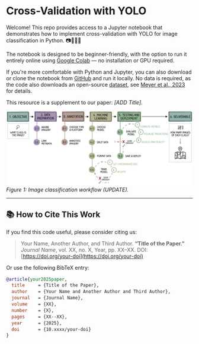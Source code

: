 # Cross-Validation with YOLO


Welcome! This repo provides access to a Jupyter notebook that demonstrates how to implement cross-validation with YOLO for image classification in Python. 📷🌊🐙🤖

The notebook is designed to be beginner-friendly, with the option to run it entirely online using [Google Colab](https://colab.research.google.com/github/CGame1/img-_classification_guide/blob/main/CrossVal_with_Yolo_colab.ipynb) — no installation or GPU required.

If you're more comfortable with Python and Jupyter, you can also download or clone the notebook from [GitHub](https://github.com/CGame1) and run it locally. No data is required, as the code also downloads an open-source [dataset](https://doi.pangaea.de/10.1594/PANGAEA.949920), see [Meyer et al., 2023](https://www.sciencedirect.com/science/article/pii/S0967063722002333#da0010) for details.

This resource is a supplement to our paper: _[ADD Title]_.

![Classification workflow](https://github.com/CGame1/Mutli-modal-learning-poster/blob/main/workflow.png?raw=true)
*Figure 1: Image classification workflow (UPDATE).*

---


## 📚 How to Cite This Work


If you find this code useful, please consider citing us:

> Your Name, Another Author, and Third Author. **“Title of the Paper.”** *Journal Name*, vol. XX, no. X, Year, pp. XX–XX. DOI: [https://doi.org/your-doi](https://doi.org/your-doi)

Or use the following BibTeX entry:

```bibtex
@article{your2025paper,
  title     = {Title of the Paper},
  author    = {Your Name and Another Author and Third Author},
  journal   = {Journal Name},
  volume    = {XX},
  number    = {X},
  pages     = {XX--XX},
  year      = {2025},
  doi       = {10.xxxx/your-doi}
}

